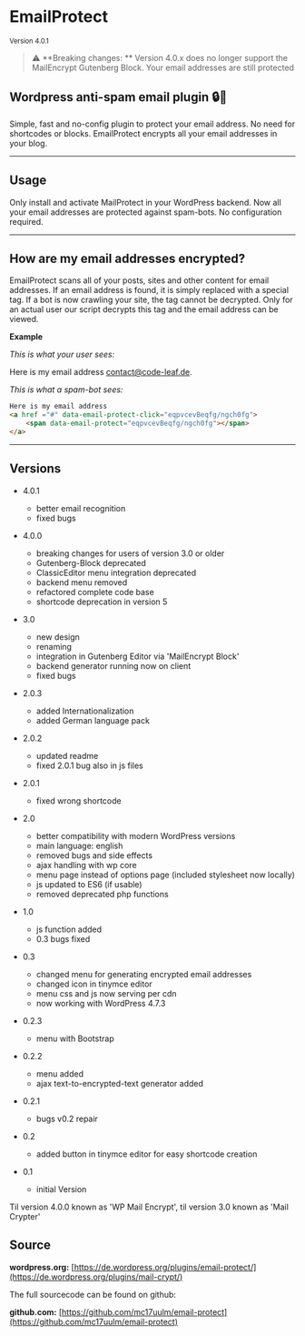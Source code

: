 # EmailProtect
<small>Version 4.0.1</small>

> :warning: **Breaking changes: ** Version 4.0.x does no longer support the MailEncrypt Gutenberg Block. Your email addresses are still protected

## Wordpress anti-spam email plugin :lock::e-mail:

Simple, fast and no-config plugin to protect your email address. No need for shortcodes or blocks. EmailProtect encrypts all your email addresses in your blog.

---

## Usage

Only install and activate MailProtect in your WordPress backend. Now all your email addresses are protected against spam-bots. No configuration required. 

---

## How are my email addresses encrypted?

EmailProtect scans all of your posts, sites and other content for email addresses. If an email address is found, it is simply replaced with a special tag. 
If a bot is now crawling your site, the tag cannot be decrypted. Only for an actual user our script decrypts this tag and the email address can be viewed.

**Example**

*This is what your user sees:*

Here is my email address [contact@code-leaf.de](mailto:contact@code-leaf.de).

*This is what a spam-bot sees:*

```html
Here is my email address 
<a href ="#" data-email-protect-click="eqpvcevBeqfg/ngch0fg">
    <span data-email-protect="eqpvcevBeqfg/ngch0fg"></span>
</a>
```

---

## Versions

- 4.0.1
  - better email recognition
  - fixed bugs

- 4.0.0
  - breaking changes for users of version 3.0 or older
  - Gutenberg-Block deprecated
  - ClassicEditor menu integration deprecated
  - backend menu removed
  - refactored complete code base
  - shortcode deprecation in version 5

- 3.0 
  - new design 
  - renaming 
  - integration in Gutenberg Editor via 'MailEncrypt Block' 
  - backend generator running now on client 
  - fixed bugs

- 2.0.3 
  - added Internationalization 
  - added German language pack

- 2.0.2 
  - updated readme 
  - fixed 2.0.1 bug also in js files

- 2.0.1 
  - fixed wrong shortcode

- 2.0 
  - better compatibility with modern WordPress versions 
  - main language: english 
  - removed bugs and side effects 
  - ajax handling with wp core 
  - menu page instead of options page (included stylesheet now locally)
  - js updated to ES6 (if usable)
  - removed deprecated php functions

- 1.0 
  - js function added 
  - 0.3 bugs fixed

- 0.3 
  - changed menu for generating encrypted email addresses 
  - changed icon in tinymce editor 
  - menu css and js now serving per cdn 
  - now working with WordPress 4.7.3

- 0.2.3 
  - menu with Bootstrap

- 0.2.2 
  - menu added 
  - ajax text-to-encrypted-text generator added

- 0.2.1 
  - bugs v0.2 repair

- 0.2 
  - added button in tinymce editor for easy shortcode creation

- 0.1 
  - initial Version

Til version 4.0.0 known as 'WP Mail Encrypt', til version 3.0 known as 'Mail Crypter'

## Source

**wordpress.org:**
[https://de.wordpress.org/plugins/email-protect/](https://de.wordpress.org/plugins/mail-crypt/)

The full sourcecode can be found on github:

**github.com:**
[https://github.com/mc17uulm/email-protect](https://github.com/mc17uulm/email-protect)
